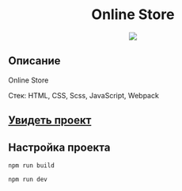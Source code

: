 <h1 align="center">Online Store</h1>
<p align="center">
  <img src="https://img.shields.io/badge/made%20by-opv1-blue.svg">
</p>

## Описание

Online Store

Стек: HTML, CSS, Scss, JavaScript, Webpack

## [Увидеть проект](https://opv1.github.io/store-app-gb/)

## Настройка проекта

```
npm run build
```

```
npm run dev
```
